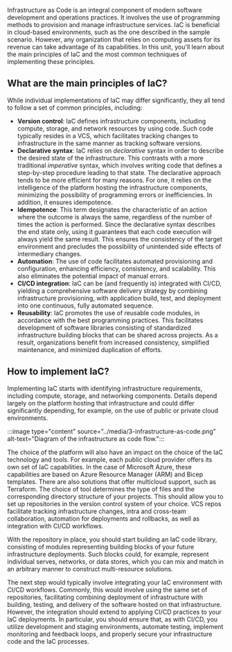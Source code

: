 Infrastructure as Code is an integral component of modern software development and operations practices. It involves the use of programming methods to provision and manage infrastructure services. IaC is beneficial in cloud-based environments, such as the one described in the sample scenario. However, any organization that relies on computing assets for its revenue can take advantage of its capabilities. In this unit, you'll learn about the main principles of IaC and the most common techniques of implementing these principles.

## What are the main principles of IaC?

While individual implementations of IaC may differ significantly, they all tend to follow a set of common principles, including:

- **Version control**: IaC defines infrastructure components, including compute, storage, and network resources by using code. Such code typically resides in a VCS, which facilitates tracking changes to infrastructure in the same manner as tracking software versions.
- **Declarative syntax**: IaC relies on *declarative* syntax in order to describe the desired state of the infrastructure. This contrasts with a more traditional *imperative* syntax, which involves writing code that defines a step-by-step procedure leading to that state. The declarative approach tends to be more efficient for many reasons. For one, it relies on the intelligence of the platform hosting the infrastructure components, minimizing the possibility of programming errors or inefficiencies. In addition, it ensures idempotence.
- **Idempotence**: This term designates the characteristic of an action where the outcome is always the same, regardless of the number of times the action is performed. Since the declarative syntax describes the end state only, using it guarantees that each code execution will always yield the same result. This ensures the consistency of the target environment and precludes the possibility of unintended side effects of intermediary changes.
- **Automation**: The use of code facilitates automated provisioning and configuration, enhancing efficiency, consistency, and scalability. This also eliminates the potential impact of manual errors.
- **CI/CD integration**: IaC can be (and frequently is) integrated with CI/CD, yielding a comprehensive software delivery strategy by combining  infrastructure provisioning, with application build, test, and deployment into one continuous, fully automated sequence.
- **Reusability**: IaC promotes the use of reusable code modules, in accordance with the best programming practices. This facilitates development of software libraries consisting of standardized infrastructure building blocks that can be shared across projects. As a result, organizations benefit from increased consistency, simplified maintenance, and minimized duplication of efforts.

## How to implement IaC?

Implementing IaC starts with identifying infrastructure requirements, including compute, storage, and networking components. Details depend largely on the platform hosting that infrastructure and could differ significantly depending, for example, on the use of public or private cloud environments.

:::image type="content" source="../media/3-infrastructure-as-code.png" alt-text="Diagram of the infrastructure as code flow.":::

The choice of the platform will also have an impact on the choice of the IaC technology and tools. For example, each public cloud provider offers its own set of IaC capabilities. In the case of Microsoft Azure, these capabilities are based on Azure Resource Manager (ARM) and Bicep templates. There are also solutions that offer multicloud support, such as Terraform.
The choice of tool determines the type of files and the corresponding directory structure of your projects. This should allow you to set up repositories in the version control system of your choice. VCS repos facilitate tracking infrastructure changes, intra and cross-team collaboration, automation for deployments and rollbacks, as well as integration with CI/CD workflows.

With the repository in place, you should start building an IaC code library, consisting of modules representing building blocks of your future infrastructure deployments. Such blocks could, for example, represent individual serves, networks, or data stores, which you can mix and match in an arbitrary manner to construct multi-resource solutions.

The next step would typically involve integrating your IaC environment with CI/CD workflows. Commonly, this would involve using the same set of repositories, facilitating combining deployment of infrastructure with building, testing, and delivery of the software hosted on that infrastructure. However, the integration should extend to applying CI/CD practices to your IaC deployments. In particular, you should ensure that, as with CI/CD, you utilize development and staging environments, automate testing, implement monitoring and feedback loops, and properly secure your infrastructure code and the IaC processes.
